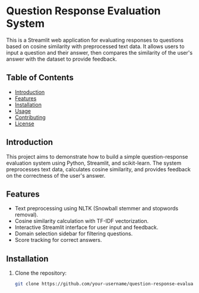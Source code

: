 # Question Response Evaluation System

This is a Streamlit web application for evaluating responses to questions based on cosine similarity with preprocessed text data. It allows users to input a question and their answer, then compares the similarity of the user's answer with the dataset to provide feedback.

## Table of Contents

- [Introduction](#introduction)
- [Features](#features)
- [Installation](#installation)
- [Usage](#usage)
- [Contributing](#contributing)
- [License](#license)

## Introduction

This project aims to demonstrate how to build a simple question-response evaluation system using Python, Streamlit, and scikit-learn. The system preprocesses text data, calculates cosine similarity, and provides feedback on the correctness of the user's answer.

## Features

- Text preprocessing using NLTK (Snowball stemmer and stopwords removal).
- Cosine similarity calculation with TF-IDF vectorization.
- Interactive Streamlit interface for user input and feedback.
- Domain selection sidebar for filtering questions.
- Score tracking for correct answers.

## Installation

1. Clone the repository:

   ```bash
   git clone https://github.com/your-username/question-response-evaluation.git
